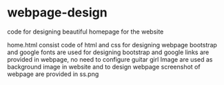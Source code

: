 # webpage-design
code for designing beautiful homepage for the website


home.html consist code of html and css for designing webpage
bootstrap and google fonts are used for designing 
bootstrap and google links are provided in webpage, no need to configure 
guitar girl Image are used as background image in website and to design webpage 
screenshot of webpage are provided in ss.png
